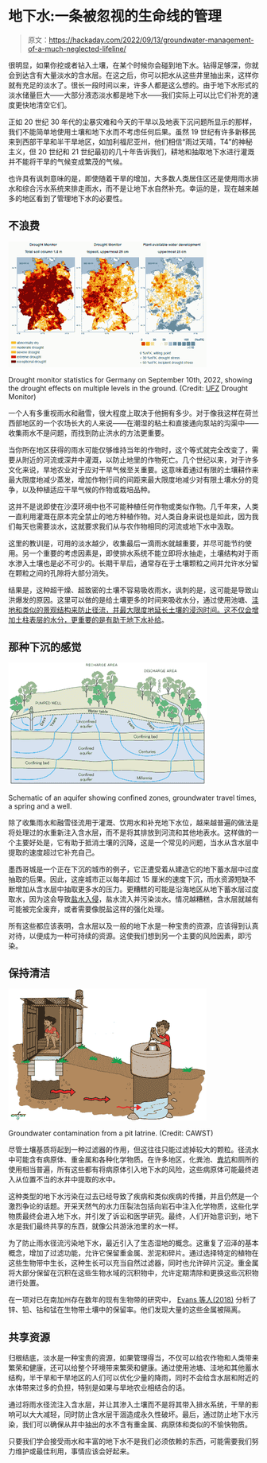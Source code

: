 # 地下水:一条被忽视的生命线的管理

> 原文：<https://hackaday.com/2022/09/13/groundwater-management-of-a-much-neglected-lifeline/>

很明显，如果你挖或者钻入土壤，在某个时候你会碰到地下水。钻得足够深，你就会到达含有大量淡水的含水层。在这之后，你可以把水从这些井里抽出来，这样你就有充足的淡水了。很长一段时间以来，许多人都是这么想的。由于地下水形式的淡水储量巨大——大部分液态淡水都是地下水——我们实际上可以比它们补充的速度更快地清空它们。

正如 20 世纪 30 年代的尘暴灾难和今天的干旱以及地表下沉问题所显示的那样，我们不能简单地使用土壤和地下水而不考虑任何后果。虽然 19 世纪有许多新移民来到西部干旱和半干旱地区，如加利福尼亚州，他们相信“雨过天晴，T4”的神秘主义，但 20 世纪和 21 世纪最初的几十年告诉我们，耕地和抽取地下水进行灌溉并不能将干旱的气候变成繁茂的气候。

也许具有讽刺意味的是，即使随着干旱的增加，大多数人类居住区还是使用雨水排水和综合污水系统来排走雨水，而不是让地下水自然补充。幸运的是，现在越来越多的地区看到了管理地下水的必要性。

## 不浪费

[![Drought monitor statistics for Germany on September 10th, 2022, showing the drought effects on multiple levels. (Credit: UFZ Drought Monitor)](img/c9e32e3c448fd07e2f9e06213e8c4b59.png)](https://hackaday.com/wp-content/uploads/2022/09/drought_monitor_germany_sep_10_2022.png)

Drought monitor statistics for Germany on September 10th, 2022, showing the drought effects on multiple levels in the ground. (Credit: [UFZ](https://www.ufz.de/index.php?en=37937) Drought Monitor)

一个人有多重视雨水和融雪，很大程度上取决于他拥有多少。对于像我这样在荷兰西部地区的一个农场长大的人来说——在潮湿的粘土和直接通向泵站的沟渠中——收集雨水不是问题，而找到防止洪水的方法更重要。

当你所在地区获得的雨水可能仅够维持当年的作物时，这个等式就完全改变了，需要从附近的河流或深井中灌溉，以防止地里的作物死亡。几个世纪以来，对于许多文化来说，旱地农业对于应对干旱气候至关重要。这意味着通过有限的土壤耕作来最大限度地减少蒸发，增加作物行间的间距来最大限度地减少对有限土壤水分的竞争，以及种植适应干旱气候的作物或栽培品种。

这并不是说即使在沙漠环境中也不可能种植任何作物或类似作物。几千年来，人类一直利用灌溉在原本完全禁止的地方种植作物。对人类自身来说也是如此，因为我们每天也需要淡水，这就要求我们从与农作物相同的河流或地下水中汲取。

这里的教训是，可用的淡水越少，收集最后一滴雨水就越重要，并尽可能节约使用。另一个重要的考虑因素是，即使排水系统不能立即将水抽走，土壤结构对于雨水渗入土壤也是必不可少的。长期干旱后，通常存在于土壤颗粒之间并允许水分留在颗粒之间的孔隙将大部分消失。

结果是，这种超干燥、超致密的土壤不容易吸收雨水，讽刺的是，这可能是导致山洪爆发的原因。这里可以做的是给土壤更多的时间来吸收水分，通过使用池塘、[洼地和类似的景观结构来防止径流，并最大限度地延长土壤的浸泡时间。这不仅会增加土柱表层的水分，更重要的是有助于](https://en.wikipedia.org/wiki/Swale_(landform))[地下水补给](https://en.wikipedia.org/wiki/Groundwater_recharge)。

## 那种下沉的感觉

[![Schematic of an aquifer showing confined zones, groundwater travel times, a spring and a well.](img/8c875236b2c5428d1fe729cecef9c33a.png)](https://hackaday.com/wp-content/uploads/2022/09/groundwater_flow.png)

Schematic of an aquifer showing confined zones, groundwater travel times, a spring and a well.

除了收集雨水和融雪径流用于灌溉、饮用水和补充地下水位，越来越普遍的做法是将处理过的水重新注入含水层，而不是将其排放到河流和其他地表水。这样做的一个主要好处是，它有助于抵消土壤的沉降，这是一个常见的问题，当水从含水层中提取的速度超过它补充自己。

墨西哥城是一个正在下沉的城市的例子，它正遭受着从建造它的地下蓄水层中过度抽取的后果。因此，这座城市正以每年超过 15 厘米的速度下沉，而水资源短缺不断增加从含水层中抽取更多水的压力。更糟糕的可能是沿海地区从地下蓄水层过度取水，因为这会导致[盐水入侵](https://en.wikipedia.org/wiki/Saltwater_intrusion)，盐水流入并污染淡水。情况越糟糕，含水层就越有可能被完全废弃，或者需要像脱盐这样的强化处理。

所有这些都应该表明，含水层以及一般的地下水是一种宝贵的资源，应该得到认真对待，以便成为一种可持续的资源。这使我们想到另一个主要的风险因素，即污染。

## 保持清洁

[![Groundwater contamination from a pit latrine. (Credit: CAWST)](img/7673758e4a2fcccbebaf9aee9c8fc095.png)](https://hackaday.com/wp-content/uploads/2022/09/Groundwater_Contamination_Latin_America_Sm.png)

Groundwater contamination from a pit latrine. (Credit: CAWST)

尽管土壤基质将起到一种过滤器的作用，但这往往只能过滤掉较大的颗粒。径流水中可能含有病原体、重金属和各种化学物质。在许多地区，化粪池、[粪坑](https://en.wikipedia.org/wiki/Cesspit)和厕所的使用相当普遍，所有这些都有将病原体引入地下水的风险，这些病原体可能最终进入从位置不当的水井中提取的水中。

这种类型的地下水污染在过去已经导致了疾病和类似疾病的传播，并且仍然是一个激烈争论的话题。开采天然气的水力压裂法包括向岩石中注入化学物质，这些化学物质最终会进入地下水，并引发了诉讼和医学研究。最终，人们开始意识到，地下水是我们最终共享的东西，就像公共游泳池里的水一样。

为了防止雨水径流污染地下水，最近引入了生态湿地的概念。这重复了沼泽的基本概念，增加了过滤功能，允许它保留重金属、淤泥和碎片。通过选择特定的植物在这些生物带中生长，这种生长可以充当自然过滤器，同时也允许碎片沉淀。重金属将大部分保留在沉积在这些生物水域的沉积物中，允许定期清除和更换这些沉积物进行处置。

在一项对已在南加州存在数年的现有生物带的研究中， [Evans 等人(2018)](https://www.sciencedirect.com/science/article/abs/pii/S004896971833417X?via%3Dihub) 分析了锌、铅、钴和锰在生物带土壤中的保留率。他们发现大量的这些金属被隔离。

## 共享资源

归根结底，淡水是一种宝贵的资源，如果管理得当，不仅可以给农作物和人类带来繁荣和健康，还可以给整个环境带来繁荣和健康。通过使用池塘、洼地和其他蓄水结构，半干旱和干旱地区的人们可以优化少量的降雨，同时不会给含水层和附近的水体带来过多的负担，特别是如果与旱地农业相结合的话。

通过将雨水径流注入含水层，并让其渗入土壤而不是将其带入排水系统，干旱的影响可以大大减轻，同时防止含水层干涸造成永久性破坏。最后，通过防止地下水污染，我们可以确保从井中抽出的水不含有重金属、病原体和类似的不愉快物质。

只要我们学会接受雨水和丰富的地下水不是我们必须依赖的东西，可能需要我们努力维护或最佳利用，事情应该会好起来。